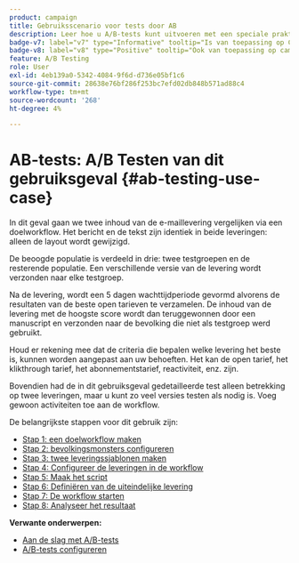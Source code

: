 ```yaml
---
product: campaign
title: Gebruiksscenario voor tests door AB
description: Leer hoe u A/B-tests kunt uitvoeren met een speciale praktijkcase
badge-v7: label="v7" type="Informative" tooltip="Is van toepassing op Campaign Classic v7"
badge-v8: label="v8" type="Positive" tooltip="Ook van toepassing op campagne v8"
feature: A/B Testing
role: User
exl-id: 4eb139a0-5342-4084-9f6d-d736e05bf1c6
source-git-commit: 28638e76bf286f253bc7efd02db848b571ad88c4
workflow-type: tm+mt
source-wordcount: '268'
ht-degree: 4%

---
```


# AB-tests: A/B Testen van dit gebruiksgeval {#ab-testing-use-case}

In dit geval gaan we twee inhoud van de e-maillevering vergelijken via een doelworkflow. Het bericht en de tekst zijn identiek in beide leveringen: alleen de layout wordt gewijzigd.

De beoogde populatie is verdeeld in drie: twee testgroepen en de resterende populatie. Een verschillende versie van de levering wordt verzonden naar elke testgroep.

Na de levering, wordt een 5 dagen wachttijdperiode gevormd alvorens de resultaten van de beste open tarieven te verzamelen. De inhoud van de levering met de hoogste score wordt dan teruggewonnen door een manuscript en verzonden naar de bevolking die niet als testgroep werd gebruikt.

Houd er rekening mee dat de criteria die bepalen welke levering het beste is, kunnen worden aangepast aan uw behoeften. Het kan de open tarief, het klikthrough tarief, het abonnementstarief, reactiviteit, enz. zijn.

Bovendien had de in dit gebruiksgeval gedetailleerde test alleen betrekking op twee leveringen, maar u kunt zo veel versies testen als nodig is. Voeg gewoon activiteiten toe aan de workflow.

De belangrijkste stappen voor dit gebruik zijn:

* [Stap 1: een doelworkflow maken](a-b-testing-uc-targeting-workflow.md)
* [Stap 2: bevolkingsmonsters configureren](a-b-testing-uc-population-samples.md)
* [Stap 3: twee leveringssjablonen maken](a-b-testing-uc-delivery-templates.md)
* [Stap 4: Configureer de leveringen in de workflow](a-b-testing-uc-configuring-deliveries.md)
* [Stap 5: Maak het script](a-b-testing-uc-script.md)
* [Stap 6: Definiëren van de uiteindelijke levering](a-b-testing-uc-final-delivery.md)
* [Stap 7: De workflow starten](a-b-testing-uc-start-workflow.md)
* [Stap 8: Analyseer het resultaat](a-b-testing-uc-analyzing.md)

**Verwante onderwerpen:**

* [Aan de slag met A/B-tests](get-started-a-b-testing.md)
* [A/B-tests configureren](configuring-a-b-testing.md)
